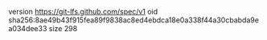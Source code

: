 version https://git-lfs.github.com/spec/v1
oid sha256:8ae49b43f915fea89f9838ac8ed4ebdca18e0a338f44a30cbabda9ea034dee33
size 298
